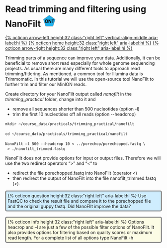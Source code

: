 # Read trimming and filtering using NanoFilt <img src="figures/ONT.png" height="40px">

[{% octicon arrow-left height:32 class:"right left" vertical-align:middle aria-label:hi %}](FTR_P.md) [{% octicon home height:32 class:"right left" aria-label:hi %}](index.md) [{% octicon arrow-right height:32 class:"right left" aria-label:hi %}](ASS.md)

Trimming parts of a sequence can improve your data. Additionally, it can be beneficial to remove short read especially for whole genome sequencing projects. As usual there are many different tools to approach read trimming/fitlering. As mentioned, a common tool for  Illumina data is Trimmomatic. In this tutorial we will use the open-source tool NanoFilt to further trim and filter our MinION reads.

Create directory for your NanoFilt output called *nanofilt* in the *trimming_practical* folder, change into it and
 * remove all sequences shorter than 500 nucleotides (option -l)
 * trim the first 10 nucleotides off all reads (option --headcrop)

```
mkdir ~/course_data/practicals/trimming_practical/nanofilt

cd ~/course_data/practicals/trimming_practical/nanofilt

NanoFilt –l 500 --headcrop 10 < ../porechop/porechopped.fastq \
 > ./nanofilt_trimmed.fastq
```

NanoFilt does not provide options for input or output files. Therefore we will use the two redirect operators “>” and “<“ to 
 * redirect the file porechopped.fastq into NanoFilt (operator <) 
 * then redirect the output of NanoFilt into the file nanofilt_trimmed.fastq (>).

<div style="background-color:#cfedfe;border-radius:5px;border-style:solid;border-color:gray;padding:5px">
  {% octicon question height:32 class:"right left" aria-label:hi %} 
  Use FastQC to check the result file and compare it to the porechopped file and the original guppy fastq. Did NanoFIlt improve the data?
</div>

<br>
<div style="background-color:#fcfce5;border-radius:5px;border-style:solid;border-color:gray;padding:5px">
  {% octicon info height:32 class:"right left" aria-label:hi %} 
  Options heacrop and –l are just a few of the possible filter options of NanoFilt. It also provides options for filtering based on quality scores or maximum read length. For a complete list of all options type NanoFilt -h
</div>


